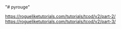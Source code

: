 "# pyrouge" 

https://rogueliketutorials.com/tutorials/tcod/v2/part-2/
https://rogueliketutorials.com/tutorials/tcod/v2/part-3/